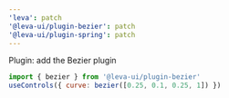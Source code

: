 ```yaml
---
'leva': patch
'@leva-ui/plugin-bezier': patch
'@leva-ui/plugin-spring': patch
---
```


  Plugin: add the Bezier plugin

  ```js
  import { bezier } from '@leva-ui/plugin-bezier'
  useControls({ curve: bezier([0.25, 0.1, 0.25, 1]) })
  ```
